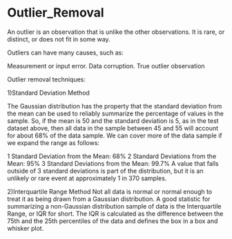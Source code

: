 # Outlier_Removal

An outlier is an observation that is unlike the other observations.
It is rare, or distinct, or does not fit in some way.

Outliers can have many causes, such as:

Measurement or input error.
Data corruption.
True outlier observation 

Outlier removal techniques:

1)Standard Deviation Method

The Gaussian distribution has the property that the standard deviation from the mean can be used to reliably summarize the percentage of values in the sample.
So, if the mean is 50 and the standard deviation is 5, as in the test dataset above, then all data in the sample between 45 and 55 will account for about 68% of the data sample. We can cover more of the data sample if we expand the range as follows:

1 Standard Deviation from the Mean: 68%
2 Standard Deviations from the Mean: 95%
3 Standard Deviations from the Mean: 99.7%
A value that falls outside of 3 standard deviations is part of the distribution, but it is an unlikely or rare event at approximately 1 in 370 samples.

2)Interquartile Range Method
Not all data is normal or normal enough to treat it as being drawn from a Gaussian distribution.
A good statistic for summarizing a non-Gaussian distribution sample of data is the Interquartile Range, or IQR for short.
The IQR is calculated as the difference between the 75th and the 25th percentiles of the data and defines the box in a box and whisker plot.
